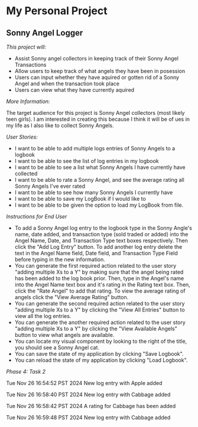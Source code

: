 # My Personal Project

## Sonny Angel Logger

*This project will:*
- Assist Sonny angel collectors in keeping track of their Sonny Angel Transactions
- Allow users to keep track of what angels they have been in posession
- Users can input whether they have aquired or gotten rid of a Sonny Angel and when the transaction took place
- Users can view what they have currently aquired


*More Information:*

The target audience for this project is Sonny Angel collectors (most likely teen girls). I am interested in creating this because I think it will be of ues in my life as I also like to collect Sonny Angels. 

*User Stories:*

- I want to be able to add multiple logs entries of Sonny Angels to a logbook
- I want to be able to see the list of log entries in my logbook
- I want to be able to see a list what Sonny Angels I have currently have collected
- I want to be able to rate a Sonny Angel, and see the average rating all Sonny Angels I've ever rated
- I want to be able to see how many Sonny Angels I currently have 
- I want to be able to save my LogBook if I would like to
- I want to be able to be given the option to load my LogBook from file.

*Instructions for End User*

- To add a Sonny Angel log entry to the logbook type in the Sonny Angle's name, date added, and transaction type (sold traded or added) into the Angel Name, Date, and Transaction Type text boxes respectively. Then click the "Add Log Entry" button. To add another log entry delete the text in the Angel Name field, Date field, and Transaction Type Field before typing in the new information. 
- You can generate the first required action related to the user story "adding multiple Xs to a Y" by making sure that the angel being rated has been added to the log book prior. Then, type in the Angel's name into the Angel Name text box and it's rating in the Rating text box. Then, click the "Rate Angel" to add that rating. To view the average rating of angels click the "View Average Rating" button. 
- You can generate the second required action related to the user story "adding multiple Xs to a Y" by clicking the "View All Entries" button to view all the log entries.
- You can generate the another required action related to the user story "adding multiple Xs to a Y" by clicking the "View Available Angels" button to view what angels are available.
- You can locate my visual component by looking to the right of the title, you should see a Sonny Angel cat. 
- You can save the state of my application by clicking "Save Logbook".
- You can reload the state of my application by clicking "Load Logbook".

*Phase 4: Task 2*

Tue Nov 26 16:54:52 PST 2024
New log entry with Apple added

Tue Nov 26 16:58:40 PST 2024
New log entry with Cabbage added

Tue Nov 26 16:58:42 PST 2024
A rating for Cabbage has been added

Tue Nov 26 16:59:48 PST 2024
New log entry with Cabbage added

